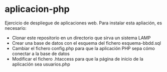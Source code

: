 # aplicacion-php
Ejercicio de despliegue de aplicaciones web. Para instalar esta apliación, es necesario:
* Clonar este repositorio en un directorio que sirva un sistema LAMP
* Crear una base de datos con el esquema del fichero esquema-bbdd.sql
* Cambiar el fichero config.php para que la aplicación PHP sepa cómo conectar a la base de datos
* Modificar el fichero .htaccess para que la página de inicio de la aplicación sea usuarios.php
